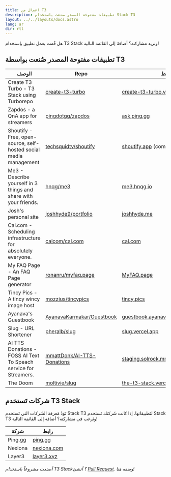 ```yaml
---
title: اعمال من T3
description: تطبيقات مفتوحة المصدر صنعت باستخدام Stack T3
layout: ../../layouts/docs.astro
lang: ar
dir: rtl
---
```


هل قٌمت بعمل تطبيق بإستخدام T3 Stack وتريد مشاركته؟ أضافهُ إلى القائمة التالية!

## تطبيقات مفتوحة المصدر صُنعت بواسطة T3

| الوصف                                                             | Repo                                                                        | الرابط                                                                            |
| ----------------------------------------------------------------- | --------------------------------------------------------------------------- | --------------------------------------------------------------------------------- |
| Create T3 Turbo - T3 Stack using Turborepo                        | [create-t3-turbo](https://github.com/t3-oss/create-t3-turbo)                | [create-t3-turbo.vercel.app](https://create-t3-turbo.vercel.app/)                 |
| Zapdos - a QnA app for streamers                                  | [pingdotgg/zapdos](https://github.com/pingdotgg/zapdos)                     | [ask.ping.gg](https://ask.ping.gg)                                                |
| Shoutify - Free, open-source, self-hosted social media management | [techsquidtv/shoutify](https://github.com/TechSquidTV/Shoutify)             | [shoutify.app](https://github.com/TechSquidTV/Shoutify) (coming soon)             |
| Me3 - Describe yourself in 3 things and share with your friends.  | [hnqg/me3](https://github.com/hnqg/me3)                                     | [me3.hnqg.io](https://me3.hnqg.io)                                                |
| Josh's personal site                                              | [joshhyde9/portfolio](https://github.com/JoshHyde9/portfolio)               | [joshhyde.me](https://joshhyde.me)                                                |
| Cal.com - Scheduling infrastructure for absolutely everyone.      | [calcom/cal.com](https://github.com/calcom/cal.com)                         | [cal.com](https://cal.com)                                                        |
| My FAQ Page - An FAQ Page generator                               | [ronanru/myfaq.page](https://github.com/ronanru/myfaq.page)                 | [MyFAQ.page](https://myfaq.page)                                                  |
| Tincy Pics - A tincy wincy image host                             | [mozzius/tincypics](https://github.com/mozzius/tincypics)                   | [tincy.pics](https://tincy.pics)                                                  |
| Ayanava's Guestbook                                               | [AyanavaKarmakar/Guestbook](https://github.com/AyanavaKarmakar/Guestbook)   | [guestbook.ayanavakarmakar.software](https://guestbook.ayanavakarmakar.software/) |
| Slug - URL Shortener                                              | [pheralb/slug](https://github.com/pheralb/slug)                             | [slug.vercel.app](https://slug.vercel.app)                                        |
| AI TTS Donations - FOSS AI Text To Speach service for Streamers.  | [mmattDonk/AI-TTS-Donations](https://github.com/mmattDonk/AI-TTS-Donations) | [staging.solrock.mmattDonk.com](https://staging.solrock.mmattDonk.com)            |
| The Doom                                                          | [moltivie/slug](https://github.com/Moltivie/the-t3-stack)                   | [the-t3-stack.vercel.app](https://the-t3-stack.vercel.app)                        |

## شركات تَستخدم T3 Stack

نَوَدٌ مَعرفة الشَركات التي تَستخدم Stack T3 لتَطبيقاتها. إذا كانت شَركتك تَستخدم Stack T3 وتَرغب في مشاركته؟ أضافه إلى القائمة التالية!

| شركة | رابط                                |
| ------- | ----------------------------------- |
| Ping.gg | [ping.gg](https://ping.gg)          |
| Nexiona | [nexiona.com](https://nexiona.com/) |
| Layer3  | [layer3.xyz](https://layer3.xyz/)   |

_أصنعت مشروعاً باستخدام T3 Stack؟ أنشئ [Pull Request](https://github.com/t3-oss/create-t3-app/tree/next/www/src/pages/en/t3-collection.md). وضفه هنا!_
